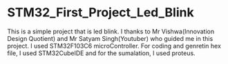 # STM32_First_Project_Led_Blink
This is a simple project that is led blink. I thanks to Mr Vishwa(Innovation Design Quotient) and Mr Satyam Singh(Youtuber) who guided me in this project. I used STM32F103C6 microController. For coding and genretin hex file, I used STM32CubeIDE and for the sumalation, I used proteus. 
